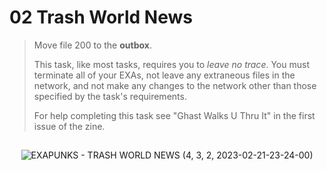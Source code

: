 # 02 Trash World News

> Move file 200 to the **outbox**.
>
> This task, like most tasks, requires you to _leave no trace_. You must terminate all of your EXAs, not leave any extraneous files in the network, and not make any changes to the network other than those specified by the task's requirements.
>
> For help completing this task see "Ghast Walks U Thru It" in the first issue of the zine.

##

<div align="center">

![EXAPUNKS - TRASH WORLD NEWS (4, 3, 2, 2023-02-21-23-24-00)](https://user-images.githubusercontent.com/60892747/220473557-2ef8de38-e5f4-4a26-8715-fa0b1ea59a98.gif)

</div>
